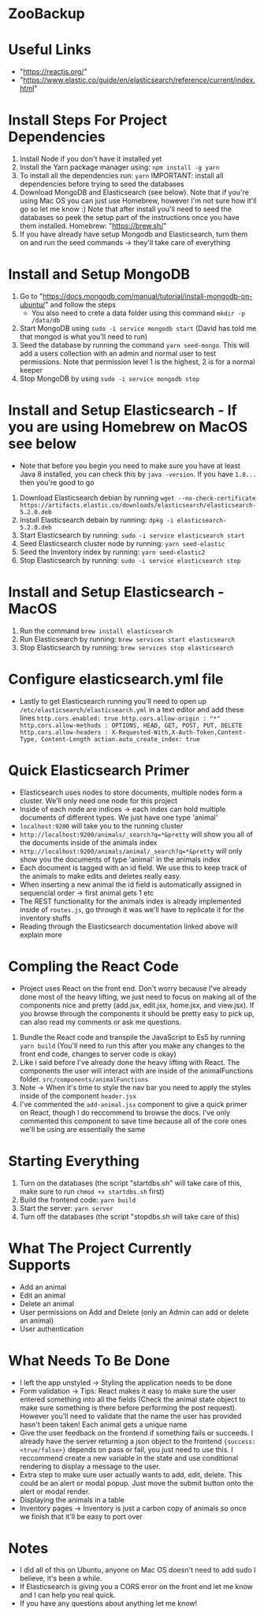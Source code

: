 # ZooBackup

# Useful Links
- "https://reactjs.org/"
- "https://www.elastic.co/guide/en/elasticsearch/reference/current/index.html"

# Install Steps For Project Dependencies
1. Install Node if you don't have it installed yet
2. Install the Yarn package manager using: `npm install -g yarn`
3. To install all the dependencies run: `yarn` IMPORTANT: install all dependencies before trying to seed the databases
4. Download MongoDB and Elasticsearch (see below). Note that if you're using Mac OS you can just use
    Homebrew, however I'm not sure how it'll go so let me know :) Note that after install you'll need to seed the databases so peek the setup part of the instructions once you have them installed. Homebrew: "https://brew.sh/"
5. If you have already have setup Mongodb and Elasticsearch, turn them on and run the seed commands -> they'll take care of everything

# Install and Setup MongoDB
1. Go to "https://docs.mongodb.com/manual/tutorial/install-mongodb-on-ubuntu/" and follow the steps
    - You also need to crete a data folder using this command `mkdir -p /data/db`
2. Start MongoDB using `sudo -i service mongodb start` (David has told me that mongod is what you'll need to run)
3. Seed the database by running the command `yarn seed-mongo`. This will add a users collection with an admin and normal user to test 
    permissions. Note that permission level 1 is the highest, 2 is for a normal keeper
4. Stop MongoDB by using `sudo -i service mongodb stop`

# Install and Setup Elasticsearch - If you are using Homebrew on MacOS see below
- Note that before you begin you need to make sure you have at least Java 8 installed, you can check this by `java -version`. If you have 
    `1.8...` then you're good to go
1. Download Elasticsearch debian by running `wget --no-check-certificate            
    https://artifacts.elastic.co/downloads/elasticsearch/elasticsearch-5.2.0.deb`
2. Install Elasticsearch debain by running: `dpkg -i elasticsearch-5.2.0.deb`
3. Start Elasticsearch by running: `sudo -i service elasticsearch start`
4. Seed Elasticsearch cluster node by running: `yarn seed-elastic`
5. Seed the Inventory index by running: `yarn seed-elastic2`
6. Stop Elasticsearch by running: `sudo -i service elasticsearch stop`

# Install and Setup Elasticsearch - MacOS
1. Run the command `brew install elasticsearch`
2. Run Elasticsearch by running: `brew services start elasticsearch`
3. Stop Elasticsearch by running: `brew services stop elasticsearch`

# Configure elasticsearch.yml file
- Lastly to get Elasticsearch running you'll need to open up `/etc/elasticsearch/elasticsearch.yml` in a text editor and add these lines
    `http.cors.enabled: true
     http.cors.allow-origin : "*"
     http.cors.allow-methods : OPTIONS, HEAD, GET, POST, PUT, DELETE
     http.cors.allow-headers : X-Requested-With,X-Auth-Token,Content-Type, Content-Length
     action.auto_create_index: true`

# Quick Elasticsearch Primer
- Elasticsearch uses nodes to store documents, multiple nodes form a cluster. We'll only need one node for this project
- Inside of each node are indices -> each index can hold multiple documents of different types. We just have one type 'animal'
- `localhost:9200` will take you to the running cluster
- `http://localhost:9200/animals/_search?q=*&pretty` will show you all of the documents inside of the animals index
- `http://localhost:9200/animals/animal/_search?q=*&pretty` will only show you the documents of type 'animal' in the animals index
- Each document is tagged with an id field. We use this to keep track of the animals to make edits and deletes really easy.
- When inserting a new animal the id field is automatically assigned in sequencial order -> first animal gets 1 etc
- The REST functionality for the animals index is already implemented inside of `routes.js`, go through it was we'll have to replicate it   for the inventory stuffs
- Reading through the Elasticsearch documentation linked above will explain more


# Compling the React Code
- Project uses React on the front end. Don't worry because I've already done most of the heavy lifting, we just need
    to focus on making all of the components nice and pretty (add.jsx, edit.jsx, home.jsx, and view.jsx). If you browse through the components it should be pretty easy to pick up, can also read my comments or ask me questions.
1. Bundle the React code and transpile the JavaScript to Es5 by running `yarn build` (You'll need to run this after you
    make any changes to the front end code, changes to server code is okay)
2. Like i said before I've already done the heavy lifting with React. The components the user will interact with are inside of the 
    animalFunctions folder. `src/components/animalFunctions`
3. Note -> When it's time to style the nav bar you need to apply the styles inside of the component `header.jsx`
4. I've commented the `add-animal.jsx` component to give a quick primer on React, though I do reccommend to browse the docs. I've only  
    commented this component to save time because all of the core ones we'll be using are essentially the same

# Starting Everything
1. Turn on the databases (the script "startdbs.sh" will take care of this, make sure to run `chmod +x startdbs.sh` first)
2. Build the frontend code: `yarn build`
3. Start the server: `yarn server`
4. Turn off the databases (the script "stopdbs.sh will take care of this)

# What The Project Currently Supports
- Add an animal
- Edit an animal
- Delete an animal
- User permissions on Add and Delete (only an Admin can add or delete an animal)
- User authentication

# What Needs To Be Done
- I left the app unstyled -> Styling the application needs to be done
- Form validation -> Tips: React makes it easy to make sure the user entered something into all the fields (Check the animal state object 
    to make sure something is there before performing the post request). However you'll need to validate that the name the user has provided hasn't been taken! Each animal gets a unique name
- Give the user feedback on the frontend if something fails or succeeds. I already have the server returning a json object to the frontend
    `{success: <true/false>}` depends on pass or fail, you just need to use this. I reccommend create a new variable in the state and use conditional rendering to display a message to the user.
- Extra step to make sure user actually wants to add, edit, delete. This could be an alert or modal popup. Just move the submit button 
    onto the alert or modal render.
- Displaying the animals in a table
- Inventory pages -> Inventory is just a carbon copy of animals so once we finish that it'll be easy to port over

# Notes
- I did all of this on Ubuntu, anyone on Mac OS doesn't need to add sudo I believe, it's been a while.
- If Elasticsearch is giving you a CORS error on the front end let me know and I can help you real quick.
- If you have any questions about anything let me know!
